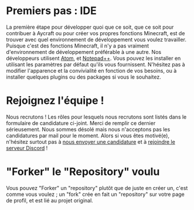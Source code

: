 # Premiers pas : IDE
La première étape pour développer quoi que ce soit, que ce soit pour contribuer à Aycraft ou pour créer vos propres fonctions Minecraft, est de trouver avec quel environnement de développement vous voulez travailler. Puisque c'est des fonctions Minecraft, il n'y a pas vraiment d'environnement de développement préférable à une autre. Nos développeurs utilisent [Atom](https://atom.io/), et [Notepad++](https://notepad-plus-plus.org/).
Vous pouvez les installer en utilisant les paramètres par défaut qu'ils vous fournissent. N'hésitez pas à modifier l'apparence et la convivialité en fonction de vos besoins, ou à installer quelques plugins ou des packages si vous le souhaitez.

# Rejoignez l'équipe !
Nous recrutons !
Les rôles pour lesquels nous recrutons sont listés dans le formulaire de candidature ci-joint.
Merci de remplir ce dernier sérieusement. Nous sommes désolé mais nous n'acceptons pas les candidatures par mail pour le moment.
Alors si vous êtes motivé(e), n'hésitez surtout pas à [nous envoyer une candidature](https://goo.gl/forms/P3tbQquA8DjmWIOC3) et à [rejoindre le serveur Discord](https://discord.gg/vqRNfaC) !

# "Forker" le "Repository" voulu
Vous pouvez "Forker" un "repository" plutôt que de juste en créer un, c'est comme vous voulez ; un "fork" crée en fait un "repository" sur votre page de profil, et est lié au projet original.
